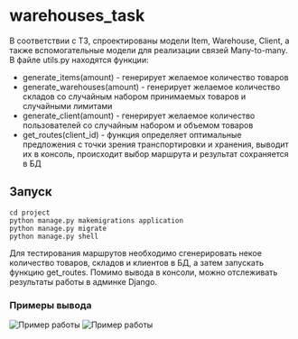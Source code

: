 # warehouses_task

В соответствии с ТЗ, спроектированы модели Item, Warehouse, Client, а также вспомогательные модели для реализации связей Many-to-many.
В файле utils.py находятся функции:

* generate_items(amount) - генерирует желаемое количество товаров
* generate_warehouses(amount) - генерирует желаемое количество складов со случайным набором принимаемых товаров и случайными лимитами
* generate_client(amount) - генерирует желаемое количество пользователей со случайным набором и объемом товаров
* get_routes(client_id) - функция определяет оптимальные предложения с точки зрения транспортировки и хранения, выводит их в консоль, происходит выбор маршрута и результат сохраняется в БД

## Запуск

```
cd project
python manage.py makemigrations application
python manage.py migrate
python manage.py shell
```

Для тестирования маршрутов необходимо сгенерировать некое количество товаров, складов и клиентов в БД, а затем запускать функцию get_routes. Помимо вывода в консоли, можно отслеживать результаты работы в админке Django.

### Примеры вывода
![Пример работы](static/example.jpeg)
![Пример работы](static/example2.jpeg)

